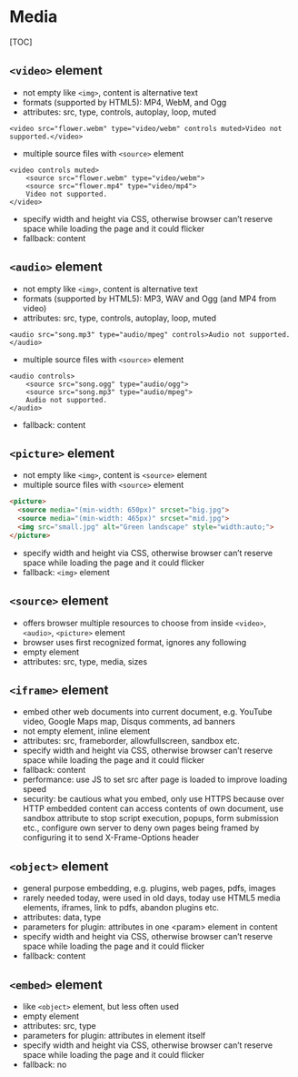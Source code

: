 # Media

[TOC]



## `<video>` element

- not empty like `<img>`, content is alternative text
- formats (supported by HTML5): MP4, WebM, and Ogg
 - attributes: src, type, controls, autoplay, loop, muted
```
<video src="flower.webm" type="video/webm" controls muted>Video not supported.</video>
```
- multiple source files with `<source>` element
```
<video controls muted>
    <source src="flower.webm" type="video/webm">
    <source src="flower.mp4" type="video/mp4">
    Video not supported.
</video>
```
- specify width and height via CSS, otherwise browser can’t reserve space while loading the page and it could flicker
- fallback: content



## `<audio>` element

- not empty like `<img>`, content is alternative text
- formats (supported by HTML5): MP3, WAV and Ogg (and MP4 from video)
- attributes: src, type, controls, autoplay, loop, muted
```
<audio src="song.mp3" type="audio/mpeg" controls>Audio not supported.</audio>
```
- multiple source files with `<source>` element
```
<audio controls>
	<source src="song.ogg" type="audio/ogg">
	<source src="song.mp3" type="audio/mpeg">
    Audio not supported.
</audio>
```
- fallback: content



## `<picture>` element

- not empty like `<img>`, content is `<source>` element
- multiple source files with `<source>` element
```html
<picture>
  <source media="(min-width: 650px)" srcset="big.jpg">
  <source media="(min-width: 465px)" srcset="mid.jpg">
  <img src="small.jpg" alt="Green landscape" style="width:auto;">
</picture>
```
- specify width and height via CSS, otherwise browser can’t reserve space while loading the page and it could flicker
- fallback: `<img>` element



## `<source>` element

- offers browser multiple resources to choose from inside `<video>`, `<audio>`, `<picture>` element
- browser uses first recognized format, ignores any following
- empty element
- attributes: src, type, media, sizes



## `<iframe>` element

- embed other web documents into current document, e.g. YouTube video, Google Maps map, Disqus comments, ad banners
- not empty element, inline element
- attributes: src, frameborder, allowfullscreen, sandbox etc.
- specify width and height via CSS, otherwise browser can’t reserve space while loading the page and it could flicker
- fallback: content
- performance: use JS to set src after page is loaded to improve loading speed
- security: be cautious what you embed, only use HTTPS because over HTTP embedded content can access contents of own document, use sandbox attribute to stop script execution, popups, form submission etc., configure own server to deny own pages being framed by configuring it to send X-Frame-Options header



## `<object>` element

- general purpose embedding, e.g. plugins, web pages, pdfs, images
- rarely needed today, were used in old days, today use HTML5 media elements, iframes, link to pdfs, abandon plugins etc.
- attributes: data, type
- parameters for plugin: attributes in one \<param\> element in content
- specify width and height via CSS, otherwise browser can’t reserve space while loading the page and it could flicker
- fallback: content



## `<embed>` element

- like `<object>` element, but less often used
- empty element
- attributes: src, type
- parameters for plugin: attributes in element itself
- specify width and height via CSS, otherwise browser can’t reserve space while loading the page and it could flicker
- fallback: no
